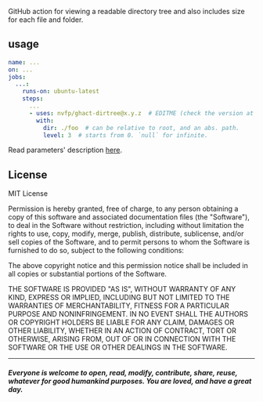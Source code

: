 GitHub action for viewing a readable directory tree and also includes size for each file and folder.

## usage

```yml
name: ...
on: ...
jobs:
  ...:
    runs-on: ubuntu-latest
    steps:
      ...
      - uses: nvfp/ghact-dirtree@x.y.z  # EDITME (check the version at the release tab, the latest version is recommended)
        with:
          dir: ./foo  # can be relative to root, and an abs. path.
          level: 3  # starts from 0. `null` for infinite.
```

Read parameters' description [here](https://github.com/nvfp/ghact-dirtree/blob/main/action.yml).


## License

MIT License

Permission is hereby granted, free of charge, to any person obtaining a copy
of this software and associated documentation files (the "Software"), to deal
in the Software without restriction, including without limitation the rights
to use, copy, modify, merge, publish, distribute, sublicense, and/or sell
copies of the Software, and to permit persons to whom the Software is
furnished to do so, subject to the following conditions:

The above copyright notice and this permission notice shall be included in all
copies or substantial portions of the Software.

THE SOFTWARE IS PROVIDED "AS IS", WITHOUT WARRANTY OF ANY KIND, EXPRESS OR
IMPLIED, INCLUDING BUT NOT LIMITED TO THE WARRANTIES OF MERCHANTABILITY,
FITNESS FOR A PARTICULAR PURPOSE AND NONINFRINGEMENT. IN NO EVENT SHALL THE
AUTHORS OR COPYRIGHT HOLDERS BE LIABLE FOR ANY CLAIM, DAMAGES OR OTHER
LIABILITY, WHETHER IN AN ACTION OF CONTRACT, TORT OR OTHERWISE, ARISING FROM,
OUT OF OR IN CONNECTION WITH THE SOFTWARE OR THE USE OR OTHER DEALINGS IN THE
SOFTWARE.


---

##### *Everyone is welcome to open, read, modify, contribute, share, reuse, whatever for good humankind purposes. You are loved, and have a great day.*
